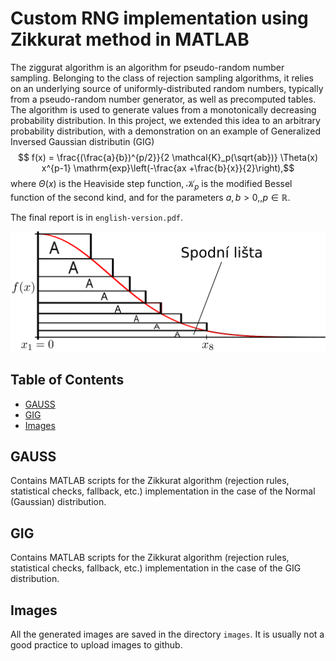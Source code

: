 # Custom RNG implementation using Zikkurat method in MATLAB 

The ziggurat algorithm is an algorithm for pseudo-random number sampling. Belonging to the class of rejection sampling algorithms, it relies on an underlying source of uniformly-distributed random numbers, typically from a pseudo-random number generator, as well as precomputed tables. The algorithm is used to generate values from a monotonically decreasing probability distribution. In this project, we extended this idea to an arbitrary probability distribution, with a demonstration on an example of Generalized Inversed Gaussian distributin (GIG)
$$ f(x) = \frac{(\frac{a}{b})^{p/2}}{2 \mathcal{K}_p(\sqrt{ab})} \Theta(x) x^{p-1} \mathrm{exp}\left(-\frac{ax +\frac{b}{x}}{2}\right),$$
where $\Theta(x)$ is the Heaviside step function, $\mathcal{K}_p$ is the modified Bessel function of the second kind, and for the parameters $a,b>0, , p \in \mathbb{R}$.

The final report is in ```english-version.pdf```. 

![Project Screenshot](images/drawing_ziggurat.svg)

## Table of Contents
- [GAUSS](#gauss)
- [GIG](#gig)
- [Images](#images)

## GAUSS

Contains MATLAB scripts for the Zikkurat algorithm (rejection rules, statistical checks, fallback, etc.) implementation in the case of the Normal (Gaussian) distribution.

## GIG

Contains MATLAB scripts for the Zikkurat algorithm (rejection rules, statistical checks, fallback, etc.) implementation in the case of the GIG distribution.

## Images

All the generated images are saved in the directory ```images```. It is usually not a good practice to upload images to github.
